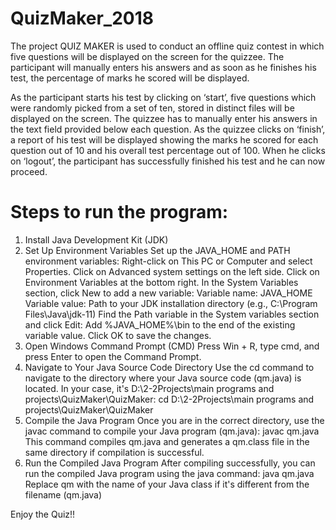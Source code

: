 # QuizMaker_2018

The project QUIZ MAKER is used to conduct an offline quiz contest in which five  questions will be displayed on the screen for the quizzee. The participant will manually enters  his answers and as soon as he finishes his test, the percentage of marks he scored will be  displayed. 

As the participant starts his test by clicking on ‘start’, five questions which were randomly picked from a set of ten, stored in distinct files will be displayed on the screen. The quizzee has to manually enter his answers in the text field provided below each question. As the quizzee clicks on ‘finish’, a report of his test will be displayed showing the marks he scored for each question out of 10 and his overall test percentage out of 100. When he clicks on ‘logout’, the participant has successfully finished his test and he can now proceed.

# Steps to run the program:
1. Install Java Development Kit (JDK)
2. Set Up Environment Variables
   Set up the JAVA_HOME and PATH environment variables:
   Right-click on This PC or Computer and select Properties.
   Click on Advanced system settings on the left side.
   Click on Environment Variables at the bottom right.
   In the System Variables section, click New to add a new variable:
   Variable name: JAVA_HOME
   Variable value: Path to your JDK installation directory (e.g., C:\Program Files\Java\jdk-11)
   Find the Path variable in the System variables section and click Edit:
   Add %JAVA_HOME%\bin to the end of the existing variable value.
   Click OK to save the changes.
3. Open Windows Command Prompt (CMD)
   Press Win + R, type cmd, and press Enter to open the Command Prompt.
4. Navigate to Your Java Source Code Directory
   Use the cd command to navigate to the directory where your Java source code (qm.java) is located. In your case, it's D:\2-2Projects\main programs and 
   projects\QuizMaker\QuizMaker:
   cd D:\2-2Projects\main programs and projects\QuizMaker\QuizMaker
5. Compile the Java Program
   Once you are in the correct directory, use the javac command to compile your Java program (qm.java):
   javac qm.java
   This command compiles qm.java and generates a qm.class file in the same directory if compilation is successful.
6. Run the Compiled Java Program
   After compiling successfully, you can run the compiled Java program using the java command:
   java qm.java
   Replace qm with the name of your Java class if it's different from the filename (qm.java)

Enjoy the Quiz!!
